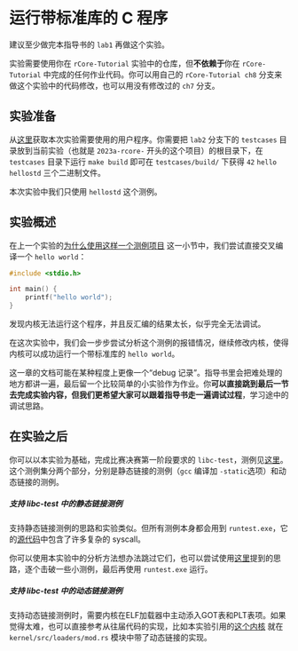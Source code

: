 # 运行带标准库的 C 程序

建议至少做完本指导书的 `lab1` 再做这个实验。

实验需要使用你在 `rCore-Tutorial` 实验中的仓库，但**不依赖于**你在 `rCore-Tutorial` 中完成的任何作业代码。你可以用自己的 `rCore-Tutorial ch8` 分支来做这个实验中的代码修改，也可以用没有修改过的 `ch7` 分支。

## 实验准备

从[这里](https://github.com/LearningOS/2023a-stage3-proj2/tree/lab2)获取本次实验需要使用的用户程序。你需要把 `lab2` 分支下的 `testcases` 目录放到当前实验（也就是 `2023a-rcore-` 开头的这个项目）的根目录下，在 `testcases` 目录下运行 `make build` 即可在 `testcases/build/` 下获得 `42` `hello` `hellostd` 三个二进制文件。

本次实验中我们只使用 `hellostd` 这个测例。

## 实验概述

在上一个实验的[为什么使用这样一个测例项目](../lab1/clib.md#为什么使用这样一个测例项目) 这一小节中，我们尝试直接交叉编译一个 `hello world`：

```c
#include <stdio.h>

int main() {
    printf("hello world");
}
```

发现内核无法运行这个程序，并且反汇编的结果太长，似乎完全无法调试。

在这次实验中，我们会一步步尝试分析这个测例的报错情况，继续修改内核，使得内核可以成功运行一个带标准库的 `hello world`。

这一章的文档可能在某种程度上更像一个“debug 记录”。指导书里会把难处理的地方都讲一遍，最后留一个比较简单的小实验作为作业。你**可以直接跳到最后一节去完成实验内容，但我们更希望大家可以跟着指导书走一遍调试过程**，学习途中的调试思路。

## 在实验之后

你可以以本实验为基础，完成比赛决赛第一阶段要求的 `libc-test`，测例见[这里](https://github.com/oscomp/testsuits-for-oskernel/tree/libc-test/libc-test)。这个测例集分两个部分，分别是静态链接的测例（`gcc` 编译加 `-static`选项）和动态链接的测例。

##### 支持 libc-test 中的静态链接测例

支持静态链接测例的思路和实验类似。但所有测例本身都会用到 `runtest.exe`，它的[源代码](https://github.com/oscomp/testsuits-for-oskernel/blob/libc-test/libc-test/src/common/runtest.c)中包含了许多复杂的 syscall。

你可以使用本实验中的分析方法想办法跳过它们，也可以尝试使用[这里](https://github.com/scPointer/maturin/blob/master/tools/libc/README.md)提到的思路，逐个击破一些小测例，最后再使用 `runtest.exe` 运行。

##### 支持 libc-test 中的动态链接测例

支持动态链接测例时，需要内核在ELF加载器中主动添入GOT表和PLT表项。如果觉得太难，也可以直接参考从往届代码的实现，比如本实验引用的[这个内核](https://github.com/scPointer/maturin/) 就在 `kernel/src/loaders/mod.rs` 模块中带了动态链接的实现。
